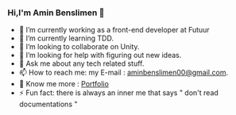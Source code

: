### Hi,I'm Amin Benslimen 👋

- 🔭 I’m currently working as a front-end developer at Futuur
- 🌱 I’m currently learning TDD.
- 👯 I’m looking to collaborate on Unity.
- 🤔 I’m looking for help with figuring out new ideas.
- 💬 Ask me about any tech related stuff.
- 📫 How to reach me: my E-mail : aminbenslimen00@gmail.com.
- 👀 Know me more : [Portfolio](https://aminbenslimen.com)
- ⚡ Fun fact: there is always an inner me that says " don't read documentations "
